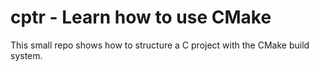 # cptr - Learn how to use CMake

This small repo shows how to structure a C project
with the CMake build system.
